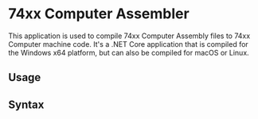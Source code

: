 # 74xx Computer Assembler

This application is used to compile 74xx Computer Assembly files to 74xx Computer machine code.
It's a .NET Core application that is compiled for the Windows x64 platform, but can also be compiled for macOS or Linux.

## Usage


## Syntax

